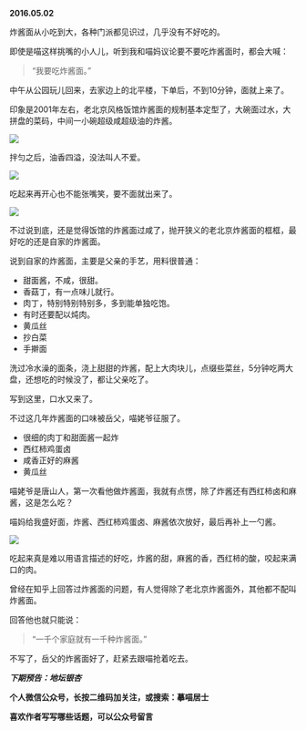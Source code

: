 
          
            
**2016.05.02**

炸酱面从小吃到大，各种门派都见识过，几乎没有不好吃的。

即使是喵这样挑嘴的小人儿，听到我和喵妈议论要不要吃炸酱面时，都会大喊：
>“我要吃炸酱面。”



中午从公园玩儿回来，去家边上的北平楼，下单后，不到10分钟，面就上来了。

印象是2001年左右，老北京风格饭馆炸酱面的规制基本定型了，大碗面过水，大拼盘的菜码，中间一小碗超级咸超级油的炸酱。



![](//upload-images.jianshu.io/upload_images/51001-c3b828e6f7d4f0e2.jpg)




拌匀之后，油香四溢，没法叫人不爱。



![](//upload-images.jianshu.io/upload_images/51001-58bf8cc005082611.jpg)




吃起来再开心也不能张嘴笑，要不面就出来了。



![](//upload-images.jianshu.io/upload_images/51001-6c72213e3beab6a5.jpg)




不过说到底，还是觉得饭馆的炸酱面过咸了，抛开狭义的老北京炸酱面的框框，最好吃的还是自家的炸酱面。

说到自家的炸酱面，主要是父亲的手艺，用料很普通：
* 甜面酱，不咸，很甜。
* 香菇丁，有一点味儿就行。
* 肉丁，特别特别特别多，多到能单独吃饱。
* 有时还要配以炖肉。
* 黄瓜丝
* 抄白菜
* 手擀面


洗过冷水澡的面条，浇上甜甜的炸酱，配上大肉块儿，点缀些菜丝，5分钟吃两大盘，还想吃的时候没了，都让父亲吃了。

写到这里，口水又来了。

不过这几年炸酱面的口味被岳父，喵姥爷征服了。
* 很细的肉丁和甜面酱一起炸
* 西红柿鸡蛋卤
* 咸香正好的麻酱
* 黄瓜丝


喵姥爷是唐山人，第一次看他做炸酱面，我就有点愣，除了炸酱还有西红柿卤和麻酱，这是怎么吃？

喵妈给我盛好面，炸酱、西红柿鸡蛋卤、麻酱依次放好，最后再补上一勺酱。



![](//upload-images.jianshu.io/upload_images/51001-6d3c0b225c405078.JPG)




吃起来真是难以用语言描述的好吃，炸酱的甜，麻酱的香，西红柿的酸，咬起来满口的肉。

曾经在知乎上回答过炸酱面的问题，有人觉得除了老北京炸酱面外，其他都不配叫炸酱面。

回答他也就只能说：
>“一千个家庭就有一千种炸酱面。”



不写了，岳父的炸酱面好了，赶紧去跟喵抢着吃去。


***下期预告：地坛银杏***


**个人微信公众号，长按二维码加关注，或搜索：摹喵居士**

**喜欢作者写写哪些话题，可以公众号留言**




          
        